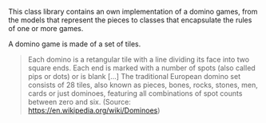 This class library contains an own implementation of a domino games, from the models that represent the pieces to classes that encapsulate the rules of one or more games.

A domino game is made of a set of tiles.
> Each domino is a retangular tile with a line dividing its face into two square ends. Each end is marked with a number of spots (also called pips or dots) or is blank [...] The traditional European domino set consists of 28 tiles, also known as pieces, bones, rocks, stones, men, cards or just dominoes, featuring all combinations of spot counts between zero and six. (Source: https://en.wikipedia.org/wiki/Dominoes)